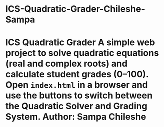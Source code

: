 # ICS-Quadratic-Grader-Chileshe-Sampa
# ICS Quadratic Grader  A simple web project to solve quadratic equations (real and complex roots) and calculate student grades (0–100).   Open `index.html` in a browser and use the buttons to switch between the Quadratic Solver and Grading System.   Author: Sampa Chileshe
